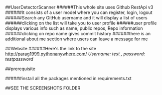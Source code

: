 ##UserDetectorScanner
######This whole site uses Github RestApi v3
######It consists of a user model where you can register, login, logout
######Search any GitHub username and it will display a list of users
######clicking on the list will take you to user profile
######user profile displays various info such as name, public repos, Repo information
######clicking on repo name gives commit history
######there is an additional about me section where users can leave a message for me

##Website
######Here's the link to the site http://parag1999.pythonanywhere.com/
*Username: test , password: testpassword*

##prerequisite

######install all the packages mentioned in requirements.txt

##SEE THE SCREENSHOTS FOLDER
